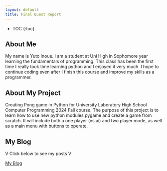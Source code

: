 ```yaml
---
layout: default
title: Final Quest Report
---
```


* TOC
{:toc}

## About Me

My name is Yuto Inoue.
I am a student at Uni High in Sophomore year learning the fundamentals of programming.
This class has been the first time I really took time learning python and I enjoyed it very much.
I hope to continue coding even after I finish this course and improve my skills as a programmer.

## About My Project

Creating Pong game in Python for University Laboratory High School Computer Programming 2024 Fall course.
The purpose of this project is to learn how to use new python modules pygame and create a game from scratch.
It will include both a one player (vs ai) and two player mode, as well as a main menu with buttons to operate.


## My Blog

V Click below to see my posts V

[My Blog](blog.html)
